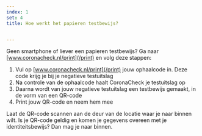 ```yaml
---
index: 1
set: 4
title: Hoe werkt het papieren testbewijs? 


---
```

Geen smartphone of liever een papieren testbewijs? Ga naar [www.coronacheck.nl/print](/print) en volg deze stappen: 

1. Vul op [www.coronacheck.nl/print](/print) jouw ophaalcode in. Deze code krijg je bij je negatieve testuitslag
2. Na controle van de ophaalcode haalt CoronaCheck je testuitslag op
3. Daarna wordt van jouw negatieve testuitslag een testbewijs gemaakt, in de vorm van een QR-code 
4. Print jouw QR-code en neem hem mee

Laat de QR-code scannen aan de deur van de locatie waar je naar binnen wilt. Is je QR-code geldig en komen je gegevens overeen met je identiteitsbewijs? Dan mag je naar binnen.

